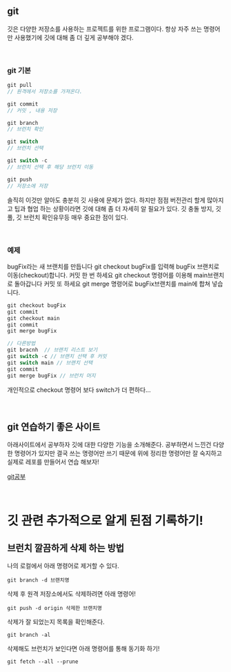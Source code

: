 ## git

깃은 다양한 저장소를 사용하는 프로젝트를 위한 프로그램이다. 항상 자주 쓰는 명령어만 사용했기에 깃에 대해 좀 더 깊게 공부해야 겠다.

<br />

### git 기본

```js
git pull
// 원격에서 저장소를 가져온다.

git commit 
// 커밋 , 내용 저장

git branch
// 브런치 확인

git switch
// 브런치 선택

git switch -c
// 브런치 선택 후 해당 브런치 이동

git push
// 저장소에 저장
```

솔직히 이것만 알아도 충분히 깃 사용에 문제가 없다. 하지만 점점 버전관리 할게 많아지고 팁과 협업 하는 상황이라면 깃에 대해 좀 더 자세히 알 필요가 있다. 깃 충돌 방지, 깃 풀, 깃 브런치 확인유무등 매우 중요한 점이 있다.

<br />

### 예제
bugFix라는 새 브랜치를 만듭니다
git checkout bugFix를 입력해 bugFix 브랜치로 이동(checkout)합니다.
커밋 한 번 하세요
git checkout 명령어를 이용해 main브랜치로 돌아갑니다
커밋 또 하세요
git merge 명령어로 bugFix브랜치를 main에 합쳐 넣습니다.

```js
git checkout bugFix
git commit
git checkout main
git commit
git merge bugFix

// 다른방법
git bracnh  // 브랜치 리스트 보기
git switch -c // 브랜치 선택 후 커밋
git switch main // 브랜치 선택
git commit
git merge bugFix // 브런치 머지
```

개인적으로 checkout 명령어 보다 switch가 더 편하다...

<br />

## git 연습하기 좋은 사이트

아래사이트에서 공부하자 깃에 대한 다양한 기능을 소개해준다. 공부하면서 느낀건 다양한 명령어가 있지만 결국 쓰는 명령어만 쓰기 때문에 위에 정리한 명령어만 잘 숙지하고 실제로 레포를 만들어서 연습 해보자!

[git공부](https://learngitbranching.js.org/?locale=ko)

<br />

# 깃 관련 추가적으로 알게 된점 기록하기!

## 브런치 깔끔하게 삭제 하는 방법

나의 로컬에서 아래 명령어로 제거할 수 있다.
```
git branch -d 브랜치명
```
삭제 후 원격 저장소에서도 삭제하려면 아래 명령어!
```
git push -d origin 삭제한 브랜치명
```
삭제가 잘 되었는지 목록을 확인해준다.
```
git branch -al
```
삭제해도 브런치가 보인다면 아래 명령어를 통해 동기화 하기!
```
git fetch --all --prune
```
